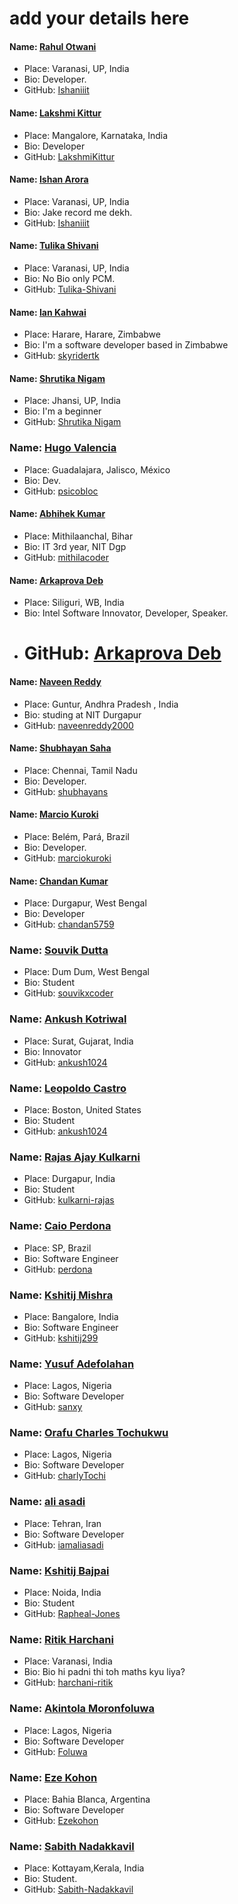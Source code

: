 # add your details here

#### Name: [Rahul Otwani](https://github.com/rahulotwani/)

- Place: Varanasi, UP, India
- Bio: Developer.
- GitHub: [Ishaniiit](https://github.com/rahulotwani/)

#### Name: [Lakshmi Kittur](https://github.com/lakshmikittur)

- Place: Mangalore, Karnataka, India
- Bio: Developer
- GitHub: [LakshmiKittur](https://github.com/lakshmikittur)

#### Name: [Ishan Arora](https://github.com/Ishaniiit/)

- Place: Varanasi, UP, India
- Bio: Jake record me dekh.
- GitHub: [Ishaniiit](https://github.com/Ishaniiit/)

#### Name: [Tulika Shivani](https://github.com/Tulika-Shivani/)

- Place: Varanasi, UP, India
- Bio: No Bio only PCM.
- GitHub: [Tulika-Shivani](https://github.com/Tulika-Shivani/)

#### Name: [Ian Kahwai](https://github.com/skyridertk)

- Place: Harare, Harare, Zimbabwe
- Bio: I'm a software developer based in Zimbabwe
- GitHub: [skyridertk](https://github.com/skyridertk)

#### Name: [Shrutika Nigam](https://github.com/shrutika43)

- Place: Jhansi, UP, India
- Bio: I'm a beginner
- GitHub: [Shrutika Nigam](https://github.com/shrutika43)

### Name: [Hugo Valencia](https://github.com/psicobloc)

- Place: Guadalajara, Jalisco, México
- Bio: Dev.
- GitHub: [psicobloc](https://github.com/psicobloc)

#### Name: [Abhihek Kumar](https://github.com/mithilacoder/)

- Place: Mithilaanchal, Bihar
- Bio: IT 3rd year, NIT Dgp
- GitHub: [mithilacoder](https://github.com/mithilacoder/)

#### Name: [Arkaprova Deb](https://github.com/arkaprovaz/)

- Place: Siliguri, WB, India
- Bio: Intel Software Innovator, Developer, Speaker.
- # GitHub: [Arkaprova Deb](https://github.com/arkaprovaz/)

#### Name: [Naveen Reddy](https://github.com/naveenreddy2000/)

- Place: Guntur, Andhra Pradesh , India
- Bio: studing at NIT Durgapur
- GitHub: [naveenreddy2000](https://github.com/naveenreddy2000/)

#### Name: [Shubhayan Saha](https://github.com/shubhayans/)

- Place: Chennai, Tamil Nadu
- Bio: Developer.
- GitHub: [shubhayans](https://github.com/shubhayans/)

#### Name: [Marcio Kuroki](https://github.com/marciokuroki/)

- Place: Belém, Pará, Brazil
- Bio: Developer.
- GitHub: [marciokuroki](https://github.com/marciokuroki/)

#### Name: [Chandan Kumar](https://github.com/chandan5759/)

- Place: Durgapur, West Bengal
- Bio: Developer
- GitHub: [chandan5759](https://github.com/chandan5759/)

### Name: [Souvik Dutta](https://github.com/souvikxcoder)

- Place: Dum Dum, West Bengal
- Bio: Student
- GitHub: [souvikxcoder](https://github.com/souvikxcoder)

### Name: [Ankush Kotriwal](https://github.com/ankush1024)

- Place: Surat, Gujarat, India
- Bio: Innovator
- GitHub: [ankush1024](https://github.com/ankush1024)

### Name: [Leopoldo Castro](https://github.com/ExpensiveDinner)

- Place: Boston, United States
- Bio: Student
- GitHub: [ankush1024](https://github.com/ExpensiveDinner)

### Name: [Rajas Ajay Kulkarni](https://github.com/kulkarni-rajas)

- Place: Durgapur, India
- Bio: Student
- GitHub: [kulkarni-rajas](https://github.com/kulkarni-rajas)

### Name: [Caio Perdona](https://github.com/kulkarni-rajas)

- Place: SP, Brazil
- Bio: Software Engineer
- GitHub: [perdona](https://github.com/perdona)

### Name: [Kshitij Mishra](https://github.com/kshitij299)

- Place: Bangalore, India
- Bio: Software Engineer
- GitHub: [kshitij299](https://github.com/kshitij299)

### Name: [Yusuf Adefolahan](https://github.com/sanxy)

- Place: Lagos, Nigeria
- Bio: Software Developer
- GitHub: [sanxy](https://github.com/sanxy)

### Name: [Orafu Charles Tochukwu](https://github.com/charlyTochi)

- Place: Lagos, Nigeria
- Bio: Software Developer
- GitHub: [charlyTochi](https://github.com/charlyTochi)

### Name: [ali asadi](https://github.com/iamaliasadi)

- Place: Tehran, Iran
- Bio: Software Developer
- GitHub: [iamaliasadi](https://github.com/iamaliasadi)

### Name: [Kshitij Bajpai](https://github.com/Rapheal-Jones)

- Place: Noida, India
- Bio: Student
- GitHub: [Rapheal-Jones](https://github.com/Rapheal-Jones)

### Name: [Ritik Harchani](https://github.com/harchani-ritik)

- Place: Varanasi, India
- Bio: Bio hi padni thi toh maths kyu liya?
- GitHub: [harchani-ritik](https://github.com/harchani-ritik)

### Name: [Akintola Moronfoluwa](https://github.com/foluwa)

- Place: Lagos, Nigeria
- Bio: Software Developer
- GitHub: [Foluwa](https://github.com/foluwa)

### Name: [Eze Kohon](https://github.com/ezekohon)

- Place: Bahia Blanca, Argentina
- Bio: Software Developer
- GitHub: [Ezekohon](https://github.com/ezekohon)

### Name: [Sabith Nadakkavil](https://github.com/sabith-nadakkavil)

- Place: Kottayam,Kerala, India
- Bio: Student.
- GitHub: [Sabith-Nadakkavil](https://github.com/sabith-nadakkavil)
